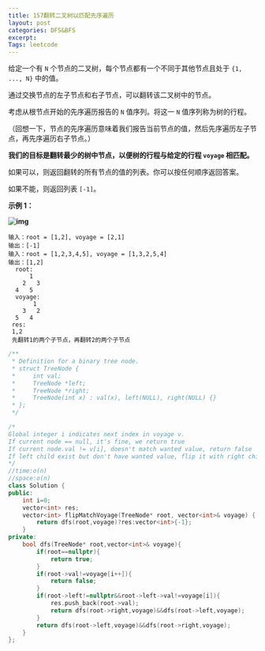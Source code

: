 ```yaml
---
title: 157翻转二叉树以匹配先序遍历
layout: post
categories: DFS&BFS
excerpt: 
Tags: leetcode
---
```


给定一个有 `N` 个节点的二叉树，每个节点都有一个不同于其他节点且处于 `{1, ..., N}` 中的值。

通过交换节点的左子节点和右子节点，可以翻转该二叉树中的节点。

考虑从根节点开始的先序遍历报告的 `N` 值序列。将这一 `N` 值序列称为树的行程。

（回想一下，节点的先序遍历意味着我们报告当前节点的值，然后先序遍历左子节点，再先序遍历右子节点。）

**我们的目标是翻转最少的树中节点，以便树的行程与给定的行程 `voyage` 相匹配。** 

如果可以，则返回翻转的所有节点的值的列表。你可以按任何顺序返回答案。

如果不能，则返回列表 `[-1]`。

 

**示例 1：**

**![img](https://assets.leetcode-cn.com/aliyun-lc-upload/uploads/2019/01/05/1219-01.png)**

```
输入：root = [1,2], voyage = [2,1]
输出：[-1]
输入：root = [1,2,3,4,5], voyage = [1,3,2,5,4]
输出：[1,2]
  root:
      1
 	2   3
  4   5
  voyage:
       1
 	3   2
  5   4
 res:
 1,2
 先翻转1的两个子节点，再翻转2的两个子节点
```

```c++
/**
 * Definition for a binary tree node.
 * struct TreeNode {
 *     int val;
 *     TreeNode *left;
 *     TreeNode *right;
 *     TreeNode(int x) : val(x), left(NULL), right(NULL) {}
 * };
 */

/*
Global integer i indicates next index in voyage v.
If current node == null, it's fine, we return true
If current node.val != v[i], doesn't match wanted value, return false
If left child exist but don't have wanted value, flip it with right child.
*/
//time:o(n)
//space:o(n)
class Solution {
public:
    int i=0;
    vector<int> res;
    vector<int> flipMatchVoyage(TreeNode* root, vector<int>& voyage) {
        return dfs(root,voyage)?res:vector<int>{-1};
    }
private:
    bool dfs(TreeNode* root,vector<int>& voyage){
        if(root==nullptr){
            return true;
        }
        if(root->val!=voyage[i++]){
            return false;
        }
        if(root->left!=nullptr&&root->left->val!=voyage[i]){
            res.push_back(root->val);
            return dfs(root->right,voyage)&&dfs(root->left,voyage);
        }
        return dfs(root->left,voyage)&&dfs(root->right,voyage);
    }
};
```

